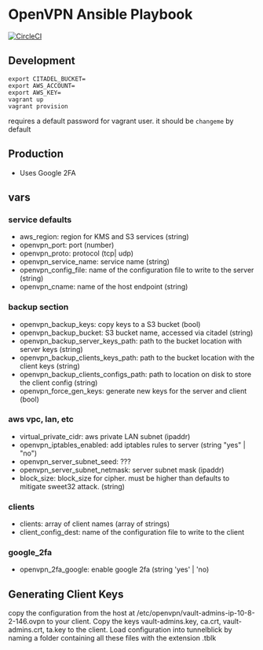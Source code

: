 # OpenVPN Ansible Playbook

[![CircleCI](https://circleci.com/gh/verygood-ops/verygood.openvpn.svg?style=svg)](https://circleci.com/gh/verygood-ops/verygood.openvpn)

## Development

```
export CITADEL_BUCKET=
export AWS_ACCOUNT=
export AWS_KEY=
vagrant up
vagrant provision
```

requires a default password for vagrant user. it should be `changeme` by default

## Production

- Uses Google 2FA

## vars

### service defaults
* aws_region: region for KMS and S3 services (string)
* openvpn_port: port (number)
* openvpn_proto: protocol (tcp| udp)
* openvpn_service_name: service name (string)
* openvpn_config_file: name of the configuration file to write to the server (string)
* openvpn_cname: name of the host endpoint (string)

### backup section
* openvpn_backup_keys: copy keys to a S3 bucket (bool)
* openvpn_backup_bucket: S3 bucket name, accessed via citadel (string)
* openvpn_backup_server_keys_path: path to the bucket location with server keys (string)
* openvpn_backup_clients_keys_path: path to the bucket location with the client keys (string)
* openvpn_backup_clients_configs_path: path to location on disk to store the client config (string)
* openvpn_force_gen_keys: generate new keys for the server and client (bool)

### aws vpc, lan, etc
* virtual_private_cidr: aws private LAN subnet (ipaddr)
* openvpn_iptables_enabled: add iptables rules to server (string "yes" | "no")
* openvpn_server_subnet_seed: ???
* openvpn_server_subnet_netmask: server subnet mask (ipaddr)
* block_size: block_size for cipher. must be higher than defaults to mitigate sweet32 attack. (string)

### clients
* clients: array of client names (array of strings)
* client_config_dest: name of the configuration file to write to the client

### google_2fa
* openvpn_2fa_google: enable google 2fa (string 'yes' | 'no)

## Generating Client Keys

copy the configuration from the host at /etc/openvpn/vault-admins-ip-10-8-2-146.ovpn to your client. Copy the keys vault-admins.key, ca.crt, vault-admins.crt, ta.key to the client. Load configuration into tunnelblick by naming a folder containing all these files with the extension .tblk
